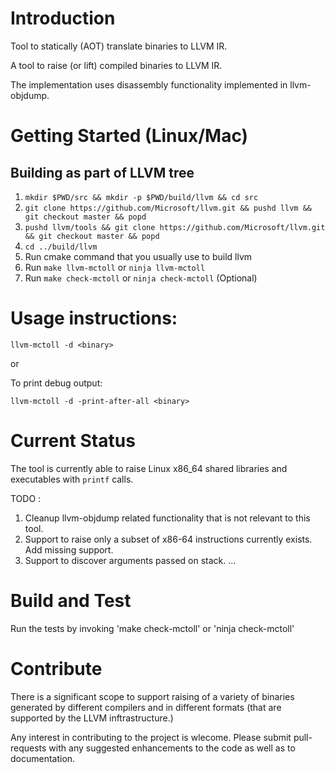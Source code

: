 # Introduction
Tool to statically (AOT) translate binaries to LLVM IR.

A tool to raise (or lift) compiled binaries to LLVM IR.

The implementation uses disassembly functionality implemented in
llvm-objdump.

# Getting Started (Linux/Mac)
## Building as part of LLVM tree

1.  `mkdir $PWD/src && mkdir -p $PWD/build/llvm && cd src`
2.  `git clone https://github.com/Microsoft/llvm.git && pushd llvm && git checkout master && popd`
3.  `pushd llvm/tools && git clone https://github.com/Microsoft/llvm.git && git checkout master && popd`
4.  `cd ../build/llvm`
5.  Run cmake command that you usually use to build llvm
6.  Run `make llvm-mctoll` or `ninja llvm-mctoll`
7. Run `make check-mctoll` or `ninja check-mctoll` (Optional)

# Usage instructions:

`llvm-mctoll -d <binary>`

or

To print debug output:

`llvm-mctoll -d -print-after-all <binary>`

# Current Status

The tool is currently able to raise Linux x86_64 shared libraries and executables with `printf` calls.

TODO :
1. Cleanup llvm-objdump related functionality that is not relevant to this tool.
1. Support to raise only a subset of x86-64 instructions currently exists. Add missing support.
1. Support to discover arguments passed on stack.
...

# Build and Test

Run the tests by invoking 'make check-mctoll' or 'ninja check-mctoll'

# Contribute

There is a significant scope to support raising of a variety of
binaries generated by different compilers and in different formats
(that are supported by the LLVM inftrastructure.)

Any interest in contributing to the project is wlecome. Please submit
pull-requests with any suggested enhancements to the code as well as
to documentation.
